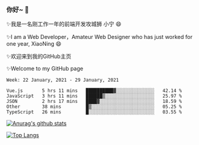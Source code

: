 ### 你好~  👋

✨我是一名刚工作一年的前端开发攻城狮 小宁 😄

✨I am a Web Developer，Amateur Web Designer who has just worked for one year, XiaoNing 😄

✨欢迎来到我的GitHub主页

✨Welcome to my GitHub page
<!--
**7148505/7148505** is a ✨ _special_ ✨ repository because its `README.md` (this file) appears on your GitHub profile.

Here are some ideas to get you started:

- 🔭 I’m currently working on ...
- 🌱 I’m currently learning ...
- 👯 I’m looking to collaborate on ...
- 🤔 I’m looking for help with ...
- 💬 Ask me about ...
- 📫 How to reach me: ...
- 😄 Pronouns: ...
- ⚡ Fun fact: ...
-->

<!--START_SECTION:waka-->
```text
Week: 22 January, 2021 - 29 January, 2021

Vue.js       5 hrs 11 mins   ██████████▓░░░░░░░░░░░░░░   42.14 % 
JavaScript   3 hrs 11 mins   ██████▒░░░░░░░░░░░░░░░░░░   25.97 % 
JSON         2 hrs 17 mins   ████▓░░░░░░░░░░░░░░░░░░░░   18.59 % 
Other        38 mins         █▒░░░░░░░░░░░░░░░░░░░░░░░   05.25 % 
TypeScript   26 mins         █░░░░░░░░░░░░░░░░░░░░░░░░   03.55 % 
```
<!--END_SECTION:waka-->

[![Anurag's github stats](https://github-readme-stats.vercel.app/api?username=littleCareless)](https://github.com/anuraghazra/github-readme-stats)

[![Top Langs](https://github-readme-stats.vercel.app/api/top-langs/?username=littleCareless&layout=compact)](https://github.com/anuraghazra/github-readme-stats)
